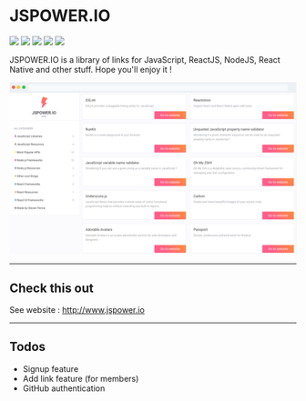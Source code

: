 # JSPOWER.IO

![](https://img.shields.io/github/last-commit/stevenpersia/allocine-react.svg?style=for-the-badge)
![](https://img.shields.io/snyk/vulnerabilities/github/stevenpersia/allocine-react.svg?style=for-the-badge)
![](https://img.shields.io/codeclimate/maintainability/stevenpersia/allocine-react.svg?style=for-the-badge)
![](https://img.shields.io/github/license/stevenpersia/allocine-react.svg?style=for-the-badge)
![](https://img.shields.io/badge/You%20like%20%3F-star%20me-blue.svg?style=for-the-badge)

JSPOWER.IO is a library of links for JavaScript, ReactJS, NodeJS, React Native and other stuff. Hope you'll enjoy it !

![](https://github.com/stevenpersia/jspower.io/blob/master/src/assets/images/preview-jspower.png)

---

## Check this out

See website : http://www.jspower.io

---

## Todos

 - Signup feature
 - Add link feature (for members)
 - GitHub authentication
